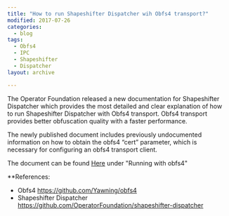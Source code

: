 ```yaml
---
title: "How to run Shapeshifter Dispatcher wih Obfs4 transport?"
modified: 2017-07-26
categories:
  - blog
tags:
  - Obfs4
  - IPC
  - Shapeshifter
  - Dispatcher
layout: archive

---
```

The Operator Foundation released a new documentation for Shapeshifter Dispatcher which provides the most detailed and clear explanation of how to run Shapeshifter Dispatcher with Obfs4 transport. Obfs4 transport provides better obfuscation quality with a faster performance. 

The newly published document includes previously undocumented information on how to obtain the obfs4 “cert” parameter, which is necessary for configuring an obfs4 transport client.

The document can be found [Here](https://github.com/OperatorFoundation/shapeshifter-dispatcher/blob/master/README.md) under "Running with obfs4"
 
 **References:
 - Obfs4 https://github.com/Yawning/obfs4
 - Shapeshifter Dispatcher https://github.com/OperatorFoundation/shapeshifter-dispatcher

